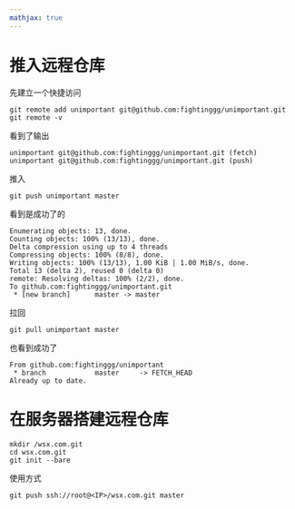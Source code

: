 ```yaml
---
mathjax: true
---
```




# 推入远程仓库
 先建立一个快捷访问
```
git remote add unimportant git@github.com:fightinggg/unimportant.git
git remote -v
```
 看到了输出
```
unimportant	git@github.com:fightinggg/unimportant.git (fetch)
unimportant	git@github.com:fightinggg/unimportant.git (push)
```
 推入
```
git push unimportant master
```

<!---more-->
 看到是成功了的
```
Enumerating objects: 13, done.
Counting objects: 100% (13/13), done.
Delta compression using up to 4 threads
Compressing objects: 100% (8/8), done.
Writing objects: 100% (13/13), 1.00 KiB | 1.00 MiB/s, done.
Total 13 (delta 2), reused 0 (delta 0)
remote: Resolving deltas: 100% (2/2), done.
To github.com:fightinggg/unimportant.git
 * [new branch]      master -> master
```
 拉回
```
git pull unimportant master
```
 也看到成功了
```
From github.com:fightinggg/unimportant
 * branch            master     -> FETCH_HEAD
Already up to date.
```

# 在服务器搭建远程仓库
```
mkdir /wsx.com.git 
cd wsx.com.git
git init --bare
```
 使用方式
```
git push ssh://root@<IP>/wsx.com.git master
```

